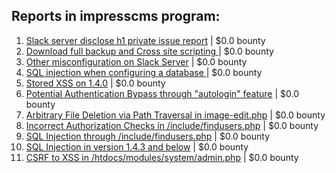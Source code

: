 ## Reports in impresscms program:
1. [Slack server disclose h1 private issue report](https://hackerone.com/reports/1035976) | $0.0 bounty
2. [Download full backup and Cross site scripting ](https://hackerone.com/reports/1049040) | $0.0 bounty
3. [Other misconfiguration on Slack Server](https://hackerone.com/reports/1039325) | $0.0 bounty
4. [SQL injection when configuring a database ](https://hackerone.com/reports/983710) | $0.0 bounty
5. [Stored XSS on 1.4.0](https://hackerone.com/reports/1331281) | $0.0 bounty
6. [Potential Authentication Bypass through "autologin" feature](https://hackerone.com/reports/1081986) | $0.0 bounty
7. [Arbitrary File Deletion via Path Traversal in image-edit.php](https://hackerone.com/reports/1081878) | $0.0 bounty
8. [Incorrect Authorization Checks in /include/findusers.php](https://hackerone.com/reports/1081137) | $0.0 bounty
9. [SQL Injection through /include/findusers.php](https://hackerone.com/reports/1081145) | $0.0 bounty
10. [SQL Injection in version 1.4.3 and below](https://hackerone.com/reports/1506129) | $0.0 bounty
11. [CSRF to XSS in /htdocs/modules/system/admin.php](https://hackerone.com/reports/1096123) | $0.0 bounty